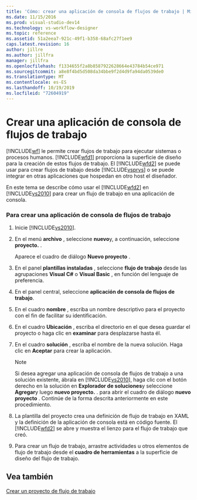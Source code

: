 ```yaml
---
title: 'Cómo: crear una aplicación de consola de flujos de trabajo | Microsoft Docs'
ms.date: 11/15/2016
ms.prod: visual-studio-dev14
ms.technology: vs-workflow-designer
ms.topic: reference
ms.assetid: 51a2eea7-921c-49f1-b358-68afc27f1ee9
caps.latest.revision: 16
author: jillre
ms.author: jillfra
manager: jillfra
ms.openlocfilehash: f1334655f2a8b8587922628664e43784b54ce971
ms.sourcegitcommit: a8e8f4bd5d508da34bbe9f2d4d9fa94da0539de0
ms.translationtype: MT
ms.contentlocale: es-ES
ms.lasthandoff: 10/19/2019
ms.locfileid: "72604919"
---
```

# <a name="how-to-create-a-workflow-console-application"></a>Crear una aplicación de consola de flujos de trabajo
[!INCLUDE[wf](../includes/wf-md.md)] le permite crear flujos de trabajo para ejecutar sistemas o procesos humanos. [!INCLUDE[wfd1](../includes/wfd1-md.md)] proporciona la superficie de diseño para la creación de estos flujos de trabajo. El [!INCLUDE[wfd2](../includes/wfd2-md.md)] se puede usar para crear flujos de trabajo desde [!INCLUDE[vsprvs](../includes/vsprvs-md.md)] o se puede integrar en otras aplicaciones que hospedan en otro host el diseñador.

 En este tema se describe cómo usar el [!INCLUDE[wfd2](../includes/wfd2-md.md)] en [!INCLUDE[vs2010](../includes/vs2010-md.md)] para crear un flujo de trabajo en una aplicación de consola.

### <a name="to-create-a-workflow-console-application"></a>Para crear una aplicación de consola de flujos de trabajo

1. Inicie [!INCLUDE[vs2010](../includes/vs2010-md.md)].

2. En el menú **archivo** , seleccione **nuevo**y, a continuación, seleccione **proyecto.** .

     Aparece el cuadro de diálogo **Nuevo proyecto** .

3. En el panel **plantillas instaladas** , seleccione **flujo de trabajo** desde las agrupaciones **Visual C#**  o **Visual Basic** , en función del lenguaje de preferencia.

4. En el panel central, seleccione **aplicación de consola de flujos de trabajo**.

5. En el cuadro **nombre** , escriba un nombre descriptivo para el proyecto con el fin de facilitar su identificación.

6. En el cuadro **Ubicación** , escriba el directorio en el que desea guardar el proyecto o haga clic en **examinar** para desplazarse hasta él.

7. En el cuadro **solución** , escriba el nombre de la nueva solución. Haga clic en **Aceptar** para crear la aplicación.

    > [!NOTE]
    > Si desea agregar una aplicación de consola de flujos de trabajo a una solución existente, ábrala en [!INCLUDE[vs2010](../includes/vs2010-md.md)], haga clic con el botón derecho en la solución en **Explorador de soluciones**y seleccione **Agregar**y luego **nuevo proyecto.** . para abrir el cuadro de diálogo **nuevo proyecto** . Continúe de la forma descrita anteriormente en este procedimiento.

8. La plantilla del proyecto crea una definición de flujo de trabajo en XAML y la definición de la aplicación de consola está en código fuente. El [!INCLUDE[wfd2](../includes/wfd2-md.md)] se abre y muestra el lienzo para el flujo de trabajo que creó.

9. Para crear un flujo de trabajo, arrastre actividades u otros elementos de flujo de trabajo desde el **cuadro de herramientas** a la superficie de diseño del flujo de trabajo.

## <a name="see-also"></a>Vea también
 [Crear un proyecto de flujo de trabajo](../workflow-designer/creating-a-workflow-project.md)